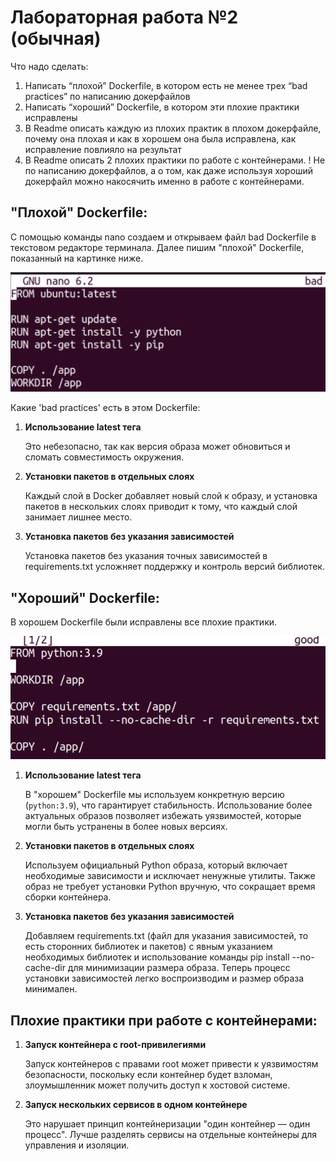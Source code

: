 # Лабораторная работа №2 (обычная)
Что надо сделать:
1. Написать “плохой” Dockerfile, в котором есть не менее трех “bad practices” по написанию докерфайлов
2. Написать “хороший” Dockerfile, в котором эти плохие практики исправлены
3. В Readme описать каждую из плохих практик в плохом докерфайле, почему она плохая и как в хорошем она была исправлена, как исправление повлияло на результат
4. В Readme описать 2 плохих практики по работе с контейнерами. ! Не по написанию докерфайлов, а о том, как даже используя хороший докерфайл можно накосячить именно в работе с контейнерами.


## "Плохой" Dockerfile:
С помощью команды nano создаем и открываем файл bad Dockerfile в текстовом редакторе терминала. Далее пишим "плохой" Dockerfile, показанный на картинке ниже.

![Image alt](https://github.com/lisalaktionova/itmo_devops-clouds/blob/main/DevOps/Laba_2/bad.png)

Какие 'bad practices' есть в этом Dockerfile:
1. **Использование latest тега**

     Это небезопасно, так как версия образа может обновиться и сломать совместимость окружения.

2. **Установки пакетов в отдельных слоях**

     Каждый слой в Docker добавляет новый слой к образу, и установка пакетов в нескольких слоях приводит к тому, что каждый слой занимает лишнее место.

3. **Установка пакетов без указания зависимостей**

     Установка пакетов без указания точных зависимостей в requirements.txt усложняет поддержку и контроль версий библиотек.
   
  
## "Хороший" Dockerfile:
В хорошем Dockerfile были исправлены все плохие практики.

![Image alt](https://github.com/lisalaktionova/itmo_devops-clouds/blob/main/DevOps/Laba_2/good.png)

1. **Использование latest тега**
   
     В "хорошем" Dockerfile мы используем конкретную версию (`python:3.9`), что гарантирует стабильность. Использование более актуальных образов позволяет избежать уязвимостей, которые могли быть устранены в более новых версиях.

2. **Установки пакетов в отдельных слоях**
   
     Используем официальный Python образа, который включает необходимые зависимости и исключает ненужные утилиты. Также образ не требует установки Python вручную, что сокращает время сборки контейнера.
   
3. **Установка пакетов без указания зависимостей**
   
     Добавляем requirements.txt (файл для указания зависимостей, то есть сторонних библиотек и пакетов) с явным указанием необходимых библиотек и использование команды pip install --no-cache-dir для минимизации размера образа. Теперь процесс установки зависимостей легко воспроизводим и  размер образа минимален.
     

## Плохие практики при работе с контейнерами:

1. **Запуск контейнера с root-привилегиями**

     Запуск контейнеров с правами root может привести к уязвимостям безопасности, поскольку если контейнер будет взломан, злоумышленник может получить доступ к хостовой системе.

2. **Запуск нескольких сервисов в одном контейнере**
   
     Это нарушает принцип контейнеризации "один контейнер — один процесс". Лучше разделять сервисы на отдельные контейнеры для управления и изоляции.
